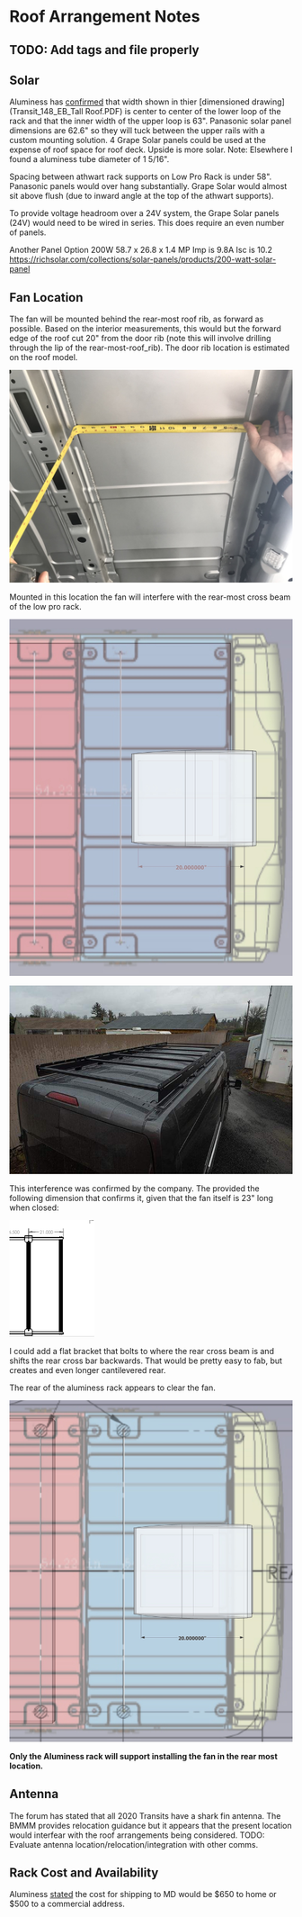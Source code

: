 # Roof Arrangement Notes

## TODO: Add tags and file properly

## Solar

Aluminess has [confirmed](emails_with_aluminess.pdf) that width shown in thier [dimensioned drawing](Transit_148_EB_Tall Roof.PDF) is center to center of the lower loop of the rack and that the inner width of the upper loop is 63".    Panasonic solar panel dimensions are 62.6" so they will tuck between the upper rails with a custom mounting solution.  4 Grape Solar panels could be used at the expense of roof space for roof deck.  Upside is more solar.  Note: Elsewhere I found a aluminess tube diameter of 1 5/16".

Spacing between athwart rack supports on Low Pro Rack is under 58".  Panasonic panels would over hang substantially.  Grape Solar would almost sit above flush (due to inward angle at the top of the athwart supports).

To provide voltage headroom over a 24V system, the Grape Solar panels (24V) would need to be wired in series.  This does require an even number of panels.

Another Panel Option 200W 58.7 x 26.8 x 1.4 MP Imp is 9.8A Isc is 10.2 https://richsolar.com/collections/solar-panels/products/200-watt-solar-panel

## Fan Location

The fan will be mounted behind the rear-most roof rib, as forward as possible.  Based on the interior measurements, this would but the forward edge of the roof cut 20" from the door rib (note this will involve drilling through the lip of the rear-most-roof_rib).  The door rib location is estimated on the roof model.

![Figure 1](rear_to_ceiling_rib_small.jpeg)

Mounted in this location the fan will interfere with the rear-most cross beam of the low pro rack.  

![Figure 1](fan_behind_rear_most_rib_low_pro.jpg)

![Figure 2](transit-low-pro-roof-rack-148-high-roof-3_1800x1800.jpg)

This interference was confirmed by the company.  The provided the following dimension that confirms it, given that the fan itself is 23" long when closed:

![](rear_mount_to_rear_cross_brace.png)

I could add a flat bracket that bolts to where the rear cross beam is and shifts the rear cross bar backwards.  That would be pretty easy to fab, but creates and even longer cantilevered rear.



The rear of the aluminess rack appears to clear the fan.

![Figure 3](fan_behind_rear_most_rib_alumness.jpg)

**Only the Aluminess rack will support installing the fan in the rear most location.**

## Antenna

The forum has stated that all 2020 Transits have a shark fin antenna.  The BMMM provides relocation guidance but it appears that the present location would interfear with the roof arrangements being considered.  TODO: Evaluate antenna location/relocation/integration with other comms.

## Rack Cost and Availability

Aluminess [stated](email_with_alumines_shipping_cost.pdf) the cost for shipping to MD would be $650 to home or $500 to a commercial address.

